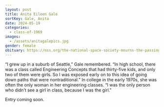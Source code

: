 ```yaml
---
layout: post
title: Anita Eileen Gale
sortKey: Gale, Anita
date: 2024-05-19
categories:
  - class-of-1969
images:
  - /assets/anitagalepics.jpg
gender: female
obituary: https://nss.org/the-national-space-society-mourns-the-passing-of-ceo-anita-gale/
---
```

“I grew up in a suburb of Seattle,” Gale remembered. “In high school, there was a class called Engineering Concepts that had thirty-five kids, and only two of them were girls. So I was exposed early on to this idea of going down paths that were nontraditional.” In college in the early 1970s, she was often the only woman in her engineering classes. “I was the only person who didn’t see a girl in class, because I was the girl."



E﻿ntry coming soon.